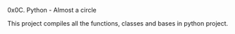 0x0C. Python - Almost a circle

This project compiles all the functions, classes and bases in python project.
